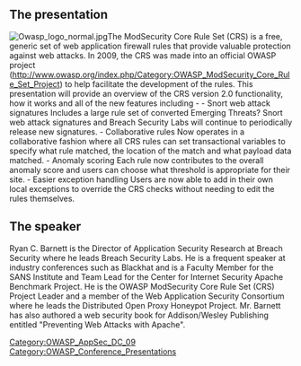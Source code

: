 ## The presentation

![Owasp_logo_normal.jpg](Owasp_logo_normal.jpg
"Owasp_logo_normal.jpg")The ModSecurity Core Rule Set (CRS) is a free,
generic set of web application firewall rules that provide valuable
protection against web attacks. In 2009, the CRS was made into an
official OWASP project
(http://www.owasp.org/index.php/Category:OWASP_ModSecurity_Core_Rule_Set_Project)
to help facilitate the development of the rules. This presentation will
provide an overview of the CRS version 2.0 functionality, how it works
and all of the new features including - - Snort web attack signatures
Includes a large rule set of converted Emerging Threats? Snort web
attack signatures and Breach Security Labs will continue to periodically
release new signatures. - Collaborative rules Now operates in a
collaborative fashion where all CRS rules can set transactional
variables to specify what rule matched, the location of the match and
what payload data matched. - Anomaly scoring Each rule now contributes
to the overall anomaly score and users can choose what threshold is
appropriate for their site. - Easier exception handling Users are now
able to add in their own local exceptions to override the CRS checks
without needing to edit the rules themselves.

## The speaker

Ryan C. Barnett is the Director of Application Security Research at
Breach Security where he leads Breach Security Labs. He is a frequent
speaker at industry conferences such as Blackhat and is a Faculty Member
for the SANS Institute and Team Lead for the Center for Internet
Security Apache Benchmark Project. He is the OWASP ModSecurity Core Rule
Set (CRS) Project Leader and a member of the Web Application Security
Consortium where he leads the Distributed Open Proxy Honeypot Project.
Mr. Barnett has also authored a web security book for Addison/Wesley
Publishing entitled "Preventing Web Attacks with Apache".

[Category:OWASP_AppSec_DC_09](Category:OWASP_AppSec_DC_09 "wikilink")
[Category:OWASP_Conference_Presentations](Category:OWASP_Conference_Presentations "wikilink")
